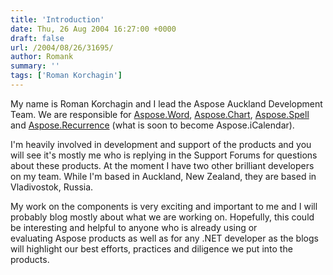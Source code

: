 ```yaml
---
title: 'Introduction'
date: Thu, 26 Aug 2004 16:27:00 +0000
draft: false
url: /2004/08/26/31695/
author: Romank
summary: ''
tags: ['Roman Korchagin']
---
```


My name is Roman Korchagin and I lead the Aspose Auckland Development Team. We are responsible for [Aspose.Word][1], [Aspose.Chart][2], [Aspose.Spell][3] and [Aspose.Recurrence][4] (what is soon to become Aspose.iCalendar).  

I'm heavily involved in development and support of the products and you will see it's mostly me who is replying in the Support Forums for questions about these products. At the moment I have two other brilliant developers on my team. While I'm based in Auckland, New Zealand, they are based in Vladivostok, Russia.  

My work on the components is very exciting and important to me and I will probably blog mostly about what we are working on. Hopefully, this could be interesting and helpful to anyone who is already using or evaluating Aspose products as well as for any .NET developer as the blogs will highlight our best efforts, practices and diligence we put into the products.




[1]: https://products.aspose.com/words/
[2]: https://products.aspose.com/cells/
[3]: https://purchase.aspose.com/policies/migrated-products
[4]: https://products.aspose.com/email/



